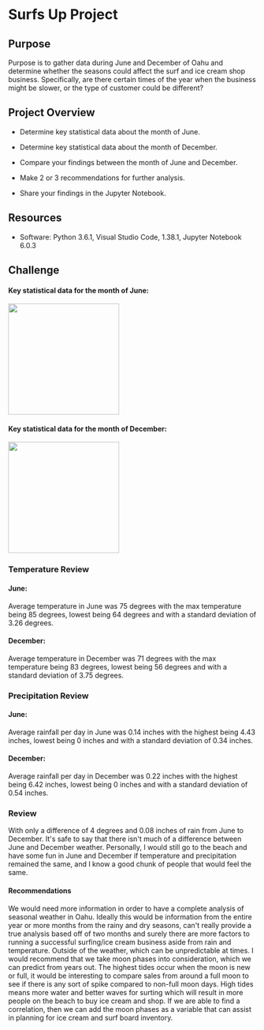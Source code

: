 # Surfs Up Project

## Purpose
Purpose is to gather data during June and December of Oahu and determine whether the seasons could affect the surf and ice cream shop business. Specifically, are there certain times of the year when the business might be slower, or the type of customer could be different?

## Project Overview

- Determine key statistical data about the month of June.

- Determine key statistical data about the month of December.

- Compare your findings between the month of June and December.

- Make 2 or 3 recommendations for further analysis.

- Share your findings in the Jupyter Notebook.


## Resources
- Software: Python 3.6.1, Visual Studio Code, 1.38.1, Jupyter Notebook 6.0.3
## Challenge
####   Key statistical data for the month of June:
<img src="https://github.com/vrod237/surfs_up/blob/master/PNG/june.png" width="225">

####   Key statistical data for the month of December:
<img src="https://github.com/vrod237/surfs_up/blob/master/PNG/dec.png" width="225">

### Temperature Review
#### June: 
Average temperature in June was 75 degrees with the max temperature being 85 degrees, lowest being 64 degrees and with a standard deviation of 3.26 degrees.

#### December: 
Average temperature in December was 71 degrees with the max temperature being 83 degrees, lowest being 56 degrees and with a standard deviation of 3.75 degrees.

### Precipitation Review
#### June: 
Average rainfall per day in June was 0.14 inches with the highest being 4.43 inches, lowest being 0 inches and with a standard deviation of 0.34 inches.

#### December: 
Average rainfall per day in December was 0.22 inches with the highest being 6.42 inches, lowest being 0 inches and with a standard deviation of 0.54 inches.

### Review
With only a difference of 4 degrees and 0.08 inches of rain from June to December. It's safe to say that there isn't much of a difference between June and December weather. Personally, I would still go to the beach and have some fun in June and December if temperature and precipitation remained the same, and I know a good chunk of people that would feel the same. 

#### Recommendations
We would need more information in order to have a complete analysis of seasonal weather in Oahu. Ideally this would be information from the entire year or more months from the rainy and dry seasons, can't really provide a true analysis based off of two months and surely there are more factors to running a successful surfing/ice cream business aside from rain and temperature. Outside of the weather, which can be unpredictable at times. I would recommend that we take moon phases into consideration, which we can predict from years out. The highest tides occur when the moon is new or full, it would be interesting to compare sales from around a full moon to see if there is any sort of spike compared to non-full moon days. High tides means more water and better waves for surting which will result in more people on the beach to buy ice cream and shop. If we are able to find a correlation, then we can add the moon phases as a variable that can assist in planning for ice cream and surf board inventory. 
